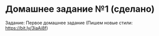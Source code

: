 # Домашнее задание №1 (сделано)

Задание:
Первое домашнее задание (Пишем новые стили: https://bit.ly/3iaAi8f)
